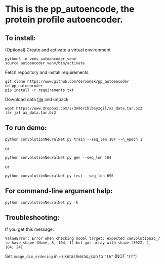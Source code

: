 # This is the pp\_autoencode, the protein profile autoencoder.

## To install:
(Optional) Create and activate a virtual environment

```
python3 -m venv autoencoder_venv
source autoencoder_venv/bin/activate
```

Fetch repository and install requirements

```
git clone https://www.github.com/deronnek/pp_autoencoder
cd pp_autoencoder  
pip install -r requirements.txt
```

Download data [file](https://www.dropbox.com/s/3m96r1hlb6yzgil/aa_data.tar.bz2) and unpack

```
wget https://www.dropbox.com/s/3m96r1hlb6yzgil/aa_data.tar.bz2
tar jxf aa_data.tar.bz2
```

## To run demo:

`python convolutionNeuralNet.py train --seq_len 104 --n_epoch 1`

or

`python convolutionNeuralNet.py gen --seq_len 104`

or

`python convolutionNeuralNet.py test --seq_len 696`


## For command-line argument help:
`python convolutionNeuralNet.py -h`

## Troubleshooting:
If you get this message: 

`ValueError: Error when checking model target: expected convolution2d_7 to have shape (None, 8, 104, 1) but got array with shape (5022, 1, 104, 24)`

Set `image_dim_ordering` in ~/.keras/keras.json to `"th"` (NOT `"tf"`)
